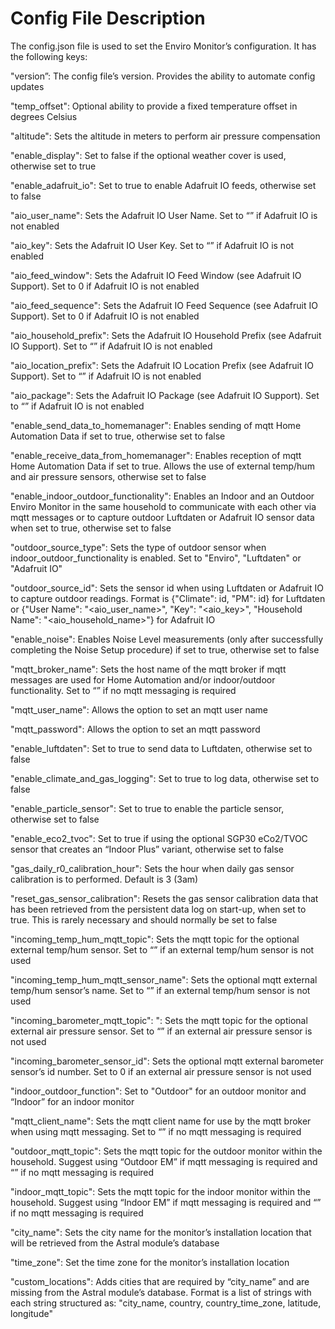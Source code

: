 # Config File Description
The config.json file is used to set the Enviro Monitor’s configuration. It has the following keys:

"version”: The config file’s version. Provides the ability to automate config updates

"temp_offset": Optional ability to provide a fixed temperature offset in degrees Celsius

"altitude": Sets the altitude in meters to perform air pressure compensation

"enable_display": Set to false if the optional weather cover is used, otherwise set to true

"enable_adafruit_io": Set to true to enable Adafruit IO feeds, otherwise set to false

"aio_user_name": Sets the Adafruit IO User Name. Set to “” if Adafruit IO is not enabled

"aio_key": Sets the Adafruit IO User Key. Set to “” if Adafruit IO is not enabled 

"aio_feed_window": Sets the Adafruit IO Feed Window (see Adafruit IO Support). Set to 0 if Adafruit IO is not enabled

"aio_feed_sequence": Sets the Adafruit IO Feed Sequence (see Adafruit IO Support). Set to 0 if Adafruit IO is not enabled

"aio_household_prefix": Sets the Adafruit IO Household Prefix (see Adafruit IO Support). Set to “” if Adafruit IO is not enabled

"aio_location_prefix": Sets the Adafruit IO Location Prefix (see Adafruit IO Support). Set to “” if Adafruit IO is not enabled

"aio_package": Sets the Adafruit IO Package (see Adafruit IO Support). Set to “” if Adafruit IO is not enabled

"enable_send_data_to_homemanager": Enables sending of mqtt Home Automation Data if set to true, otherwise set to false

"enable_receive_data_from_homemanager": Enables reception of mqtt Home Automation Data if set to true. Allows the use of external temp/hum and air pressure sensors, otherwise set to false

"enable_indoor_outdoor_functionality": Enables an Indoor and an Outdoor Enviro Monitor in the same household to communicate with each other via mqtt messages or to capture outdoor Luftdaten or Adafruit IO sensor data when set to true, otherwise set to false

"outdoor_source_type": Sets the type of outdoor sensor when indoor_outdoor_functionality is enabled. Set to "Enviro", "Luftdaten" or "Adafruit IO"

"outdoor_source_id": Sets the sensor id when using Luftdaten or Adafruit IO to capture outdoor readings. Format is {"Climate": id, "PM": id} for Luftdaten or {"User Name": "<aio_user_name>", "Key": "<aio_key>", "Household Name": "<aio_household_name>"} for Adafruit IO

"enable_noise": Enables Noise Level measurements (only after successfully completing the Noise Setup procedure) if set to true, otherwise set to false

"mqtt_broker_name": Sets the host name of the mqtt broker if mqtt messages are used for Home Automation and/or indoor/outdoor functionality. Set to “” if no mqtt messaging is required

"mqtt_user_name": Allows the option to set an mqtt user name

"mqtt_password": Allows the option to set an mqtt password

"enable_luftdaten": Set to true to send data to Luftdaten, otherwise set to false

"enable_climate_and_gas_logging": Set to true to log data, otherwise set to false

"enable_particle_sensor": Set to true to enable the particle sensor, otherwise set to false

"enable_eco2_tvoc": Set to true if using the optional SGP30 eCo2/TVOC sensor that creates an “Indoor Plus” variant, otherwise set to false

"gas_daily_r0_calibration_hour": Sets the hour when daily gas sensor calibration is to performed. Default is 3 (3am)

"reset_gas_sensor_calibration": Resets the gas sensor calibration data that has been retrieved from the persistent data log on start-up, when set to true. This is rarely necessary and should normally be set to false 

"incoming_temp_hum_mqtt_topic": Sets the mqtt topic for the optional external temp/hum sensor. Set to “” if an external temp/hum sensor is not used

"incoming_temp_hum_mqtt_sensor_name": Sets the optional mqtt external temp/hum sensor’s name. Set to “” if an external temp/hum sensor is not used

"incoming_barometer_mqtt_topic": ": Sets the mqtt topic for the optional external air pressure sensor. Set to “” if an external air pressure sensor is not used

"incoming_barometer_sensor_id": Sets the optional mqtt external barometer sensor’s id number. Set to 0 if an external air pressure sensor is not used

"indoor_outdoor_function": Set to "Outdoor" for an outdoor monitor and “Indoor” for an indoor monitor

"mqtt_client_name": Sets the mqtt client name for use by the mqtt broker when using mqtt messaging. Set to “” if no mqtt messaging is required

"outdoor_mqtt_topic": Sets the mqtt topic for the outdoor monitor within the household. Suggest using “Outdoor EM” if mqtt messaging is required and “” if no mqtt messaging is required

"indoor_mqtt_topic": Sets the mqtt topic for the indoor monitor within the household. Suggest using “Indoor EM” if mqtt messaging is required and “” if no mqtt messaging is required

"city_name": Sets the city name for the monitor’s installation location that will be retrieved from the Astral module’s database

"time_zone": Set the time zone for the monitor’s installation location

"custom_locations": Adds cities that are required by “city_name” and are missing from the Astral module’s database. Format is a list of strings with each string structured as:  "city_name, country, country_time_zone, latitude, longitude"
